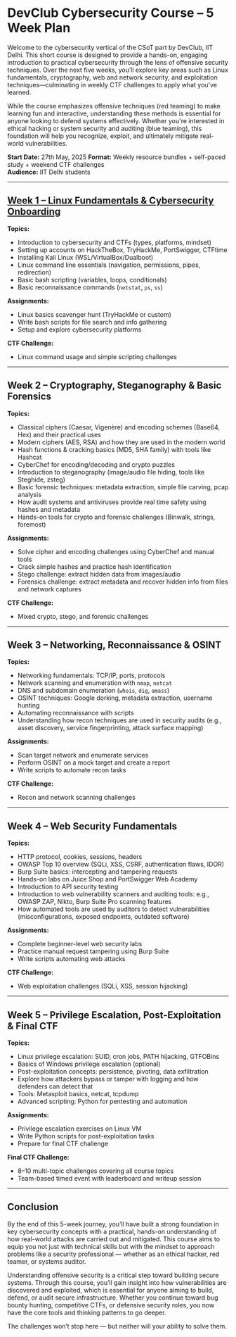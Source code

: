 # DevClub Cybersecurity Course – 5 Week Plan

Welcome to the cybersecurity vertical of the CSoT part by DevClub, IIT Delhi. This short course is designed to provide a hands-on, engaging introduction to practical cybersecurity through the lens of offensive security techniques. Over the next five weeks, you’ll explore key areas such as Linux fundamentals, cryptography, web and network security, and exploitation techniques—culminating in weekly CTF challenges to apply what you've learned.

While the course emphasizes offensive techniques (red teaming) to make learning fun and interactive, understanding these methods is essential for anyone looking to defend systems effectively. Whether you're interested in ethical hacking or system security and auditing (blue teaming), this foundation will help you recognize, exploit, and ultimately mitigate real-world vulnerabilities.

**Start Date:** 27th May, 2025
**Format:** Weekly resource bundles + self-paced study + weekend CTF challenges  
**Audience:** IIT Delhi students

---

## [Week 1 – Linux Fundamentals & Cybersecurity Onboarding](Week1/)

**Topics:**
- Introduction to cybersecurity and CTFs (types, platforms, mindset)
- Setting up accounts on HackTheBox, TryHackMe, PortSwigger, CTFtime
- Installing Kali Linux (WSL/VirtualBox/Dualboot)
- Linux command line essentials (navigation, permissions, pipes, redirection)
- Basic bash scripting (variables, loops, conditionals)
- Basic reconnaissance commands (`netstat`, `ps`, `ss`)

**Assignments:**  
- Linux basics scavenger hunt (TryHackMe or custom)  
- Write bash scripts for file search and info gathering  
- Setup and explore cybersecurity platforms

**CTF Challenge:**  
- Linux command usage and simple scripting challenges

---

## Week 2 – Cryptography, Steganography & Basic Forensics

**Topics:**  
- Classical ciphers (Caesar, Vigenère) and encoding schemes (Base64, Hex) and their practical uses
- Modern ciphers (AES, RSA) and how they are used in the modern world
- Hash functions & cracking basics (MD5, SHA family) with tools like Hashcat  
- CyberChef for encoding/decoding and crypto puzzles  
- Introduction to steganography (image/audio file hiding, tools like Steghide, zsteg)  
- Basic forensic techniques: metadata extraction, simple file carving, pcap analysis
- How audit systems and antiviruses provide real time safety using hashes and metadata
- Hands-on tools for crypto and forensic challenges (Binwalk, strings, foremost)  

**Assignments:**  
- Solve cipher and encoding challenges using CyberChef and manual tools  
- Crack simple hashes and practice hash identification  
- Stego challenge: extract hidden data from images/audio  
- Forensics challenge: extract metadata and recover hidden info from files and network captures

**CTF Challenge:**  
- Mixed crypto, stego, and forensic challenges

---

## Week 3 – Networking, Reconnaissance & OSINT

**Topics:**  
- Networking fundamentals: TCP/IP, ports, protocols  
- Network scanning and enumeration with `nmap`, `netcat`  
- DNS and subdomain enumeration (`whois`, `dig`, `amass`)  
- OSINT techniques: Google dorking, metadata extraction, username hunting  
- Automating reconnaissance with scripts
- Understanding how recon techniques are used in security audits (e.g., asset discovery, service fingerprinting, attack surface mapping)

**Assignments:**  
- Scan target network and enumerate services  
- Perform OSINT on a mock target and create a report  
- Write scripts to automate recon tasks

**CTF Challenge:** 
- Recon and network scanning challenges

---

## Week 4 – Web Security Fundamentals

**Topics:**  
- HTTP protocol, cookies, sessions, headers  
- OWASP Top 10 overview (SQLi, XSS, CSRF, authentication flaws, IDOR)  
- Burp Suite basics: intercepting and tampering requests  
- Hands-on labs on Juice Shop and PortSwigger Web Academy  
- Introduction to API security testing
- Introduction to web vulnerability scanners and auditing tools: e.g., OWASP ZAP, Nikto, Burp Suite Pro scanning features
- How automated tools are used by auditors to detect vulnerabilities (misconfigurations, exposed endpoints, outdated software)

**Assignments:**  
- Complete beginner-level web security labs  
- Practice manual request tampering using Burp Suite  
- Write scripts automating web attacks

**CTF Challenge:**  
- Web exploitation challenges (SQLi, XSS, session hijacking)

---

## Week 5 – Privilege Escalation, Post-Exploitation & Final CTF

**Topics:**  
- Linux privilege escalation: SUID, cron jobs, PATH hijacking, GTFOBins  
- Basics of Windows privilege escalation (optional)  
- Post-exploitation concepts: persistence, pivoting, data exfiltration  
- Explore how attackers bypass or tamper with logging and how defenders can detect that
- Tools: Metasploit basics, netcat, tcpdump  
- Advanced scripting: Python for pentesting and automation

**Assignments:**  
- Privilege escalation exercises on Linux VM  
- Write Python scripts for post-exploitation tasks  
- Prepare for final CTF challenge

**Final CTF Challenge:** 
- 8–10 multi-topic challenges covering all course topics  
- Team-based timed event with leaderboard and writeup session

---

## Conclusion

By the end of this 5-week journey, you’ll have built a strong foundation in key cybersecurity concepts with a practical, hands-on understanding of how real-world attacks are carried out and mitigated. This course aims to equip you not just with technical skills but with the mindset to approach problems like a security professional — whether as an ethical hacker, red teamer, or systems auditor.

Understanding offensive security is a critical step toward building secure systems. Through this course, you’ll gain insight into how vulnerabilities are discovered and exploited, which is essential for anyone aiming to build, defend, or audit secure infrastructure. Whether you continue toward bug bounty hunting, competitive CTFs, or defensive security roles, you now have the core tools and thinking patterns to go deeper.

The challenges won’t stop here — but neither will your ability to solve them.

